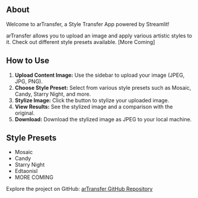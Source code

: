 

## About

Welcome to arTransfer, a Style Transfer App powered by Streamlit!

arTransfer allows you to upload an image and apply various artistic styles to it. Check out different style presets available. [More Coming]

## How to Use

1. **Upload Content Image:** Use the sidebar to upload your image (JPEG, JPG, PNG).
2. **Choose Style Preset:** Select from various style presets such as Mosaic, Candy, Starry Night, and more.
3. **Stylize Image:** Click the button to stylize your uploaded image.
4. **View Results:** See the stylized image and a comparison with the original.
5. **Download:** Download the stylized image as JPEG to your local machine.

## Style Presets

- Mosaic
- Candy
- Starry Night
- Edtaonisl
- MORE COMING

Explore the project on GitHub: [arTransfer GitHub Repository](https://github.com/iiierie/arTransfer.git)
